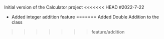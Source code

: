 Initial version of the Calculator project
<<<<<<< HEAD
#2022-7-22
* Added integer addition feature
=======
Added Double Addition to the class
>>>>>>> feature/addition

